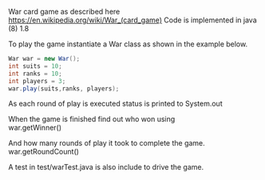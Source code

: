 War card game as described here https://en.wikipedia.org/wiki/War_(card_game)
Code is implemented in java (8) 1.8

To play the game instantiate a War class as shown in the example below.

```java
War war = new War();
int suits = 10;
int ranks = 10;
int players = 3;
war.play(suits,ranks, players);
```

As each round of play is executed status is printed to System.out

When the game is finished find out who won using   
war.getWinner()

And how many rounds of play it took to complete the game.  
war.getRoundCount()


A test in test/warTest.java is also include to drive the game.

